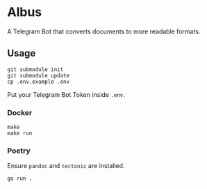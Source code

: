 # Albus
A Telegram Bot that converts documents to more readable formats.

## Usage

```
git submodule init
git submodule update
cp .env.example .env
```

Put your Telegram Bot Token inside `.env`.

### Docker
```
make
make run
```

### Poetry
Ensure `pandoc` and `tectonic` are installed.

```
go run .
```
